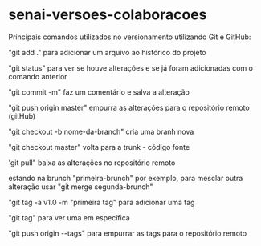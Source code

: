 # senai-versoes-colaboracoes

Principais comandos utilizados no versionamento utilizando Git e GitHub:

"git add ." para adicionar um arquivo ao histórico do projeto

"git status" para ver se houve alterações e se já foram adicionadas com o comando anterior

"git commit -m" faz um comentário e salva a alteração

"git push origin master" empurra as alterações para o repositório remoto (gitHub)

"git checkout -b nome-da-branch" cria uma branh nova 

"git checkout master" volta para a trunk - código fonte

'git pull" baixa as alterações no repositório remoto

estando na brunch "primeira-brunch" por exemplo, para mesclar outra alteração usar "git merge segunda-brunch"

"git tag -a v1.0 -m "primeira tag" para adicionar uma tag

"git tag" para ver uma em específica

"git push origin --tags" para empurrar as tags para o repositório remoto



